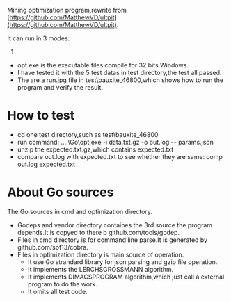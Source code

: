 
Mining optimization program,rewrite from [https://github.com/MatthewVD/ultpit](https://github.com/MatthewVD/ultpit).

It can run in 3 modes:

1. 


* opt.exe is the executable files compile for 32 bits Windows.
* I have tested it with the 5 test datas in test directory,the test all passed.
* The are a run.jpg file in test\bauxite_46800,which shows how to run the program and verify the result.

# How to test

* cd one test directory,such as test\bauxite_46800
* run command:   ..\..\Go\opt.exe -i data.txt.gz -o out.log -- params.json
* unzip the expected.txt.gz,which contains expected.txt
* compare out.log with expected.txt to see whether they are same: comp out.log expected.txt

# About Go sources

The Go sources in cmd and optimization directory.

* Godeps and vendor directory containes the 3rd source the program depends.It is copyed to there b github.com/tools/godep.
* Files in cmd directory is for command line parse.It is generated by github.com/spf13/cobra.
* Files in optimization directory is main source of operation.
  * It use Go strandard library for json parsing and gzip file operation.
  * It implements the LERCHSGROSSMANN algorithm.
  * It implements DIMACSPROGRAM algorithm,which just call a external program to do the work.
  * It omits all test code.
  